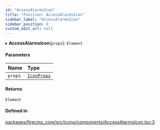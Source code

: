 ```yaml
---
id: "AccessAlarmsIcon"
title: "Function: AccessAlarmsIcon"
sidebar_label: "AccessAlarmsIcon"
sidebar_position: 0
custom_edit_url: null
---
```


▸ **AccessAlarmsIcon**(`props`): `Element`

#### Parameters

| Name | Type |
| :------ | :------ |
| `props` | [`IconProps`](../types/IconProps.md) |

#### Returns

`Element`

#### Defined in

[packages/firecms_core/src/icons/components/AccessAlarmsIcon.tsx:3](https://github.com/FireCMSco/firecms/blob/d45f3739/packages/firecms_core/src/icons/components/AccessAlarmsIcon.tsx#L3)
